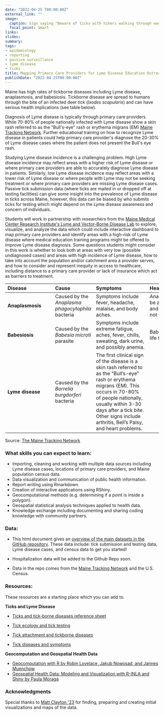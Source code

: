 ```yaml
---
date: "2022-04-25 T00:00:00Z"
external_link: ""
image:
  caption: Sign saying "Beware of ticks with hikers walking through woods in the background."
  focal_point: Smart
links:
slides: 
summary: 
tags:
- epidemiology
- reporting
- passive surveillance
- lyme disease
- ticks
title: Mapping Primary Care Providers for Lyme Disease Education Outreach
publishDate: "2022-04-25T00:00:00Z"
---
```


Maine has high rates of tickborne diseases including Lyme disease, anaplasmosis, and babesiosis. Tickborne disease are spread to humans through the bite of an infected deer tick (*Ixodes scapularis*) and can have serious health implications (see table below). 

Diagnosis of Lyme disease is typically through primary care providers. While 70-80% of people nationally infected with Lyme disease show a skin rash referred to as the "Bull's-eye" rash or erythema migrans (EM) [Maine Tracking Network](https://gateway.maine.gov/cognos/cgi-bin/cognosisapi.dll?b_action=cognosViewer&ui.action=run&ui.object=%2fcontent%2ffolder%5b%40name%3d%27CDC%20EOHP%20EPHT%20AVR%27%5d%2freportView%5b%40name%3d%27Maine%20Environmental%20Public%20Health%20Tracking%20%28EPHT%29%20Network%20-%20Public%20Data%20Portal%27%5d&cv.header=false&cv.toolbar=false). Further educational training on how to recognize Lyme disease in patients could help primary care provider's diagnose the 20-30% of Lyme disease cases where the patient does not present the Bull's eye rash.

Studying Lyme disease incidence is a challenging problem. High Lyme disease incidence may reflect areas with a higher risk of Lyme disease or where primary care providers are able to accurately diagnose Lyme disease in patients. Similarly, low Lyme disease incidence may reflect areas with a lower risk of Lyme disease or where people with Lyme may not be seeking treatment or where primary care providers are missing Lyme disease cases. Passive tick submission data (where ticks are mailed in or dropped off at testing facilities) can give some insight into the prevalence of Lyme disease in ticks across Maine, however, this data can be biased by who submits ticks for testing which might depend on the Lyme disease awareness and concern of individuals. 

Students will work in partnership with researchers from the [Maine Medical Center Research Institute's Lyme and Vector-Borne Disease Lab](https://mmcri.org/?page_id=1090) to explore, visualize, and analyze the data which could include interactive dashboard to map primary care providers and identify areas with a high-risk of Lyme disease where medical education training programs might be offered to improve Lyme disease diagnosis. Some questions students might consider in this work is whether to look both at areas with very low (possible undiagnosed cases) and areas with high incidence of Lyme disease, how to take into account the population and/or catchment area a provider serves, and how to consider and represent inequity in access to healthcare, including distance to a primary care provider or lack of insurance which act as barriers to treatment. 

 | <div style="width:140px;text-align:left">Disease</div> | <div style="width:100px;text-align:left">Cause</div> |  <div style="width:160px;text-align:left">Symptoms </div> | <div  style="width:160px;text-align:left">Health Implications </div> |
|:---|:--|:--|:--|
| **Anaplasmosis** | Caused by the *Anaplasma phagocytophila* bacteria | Symptoms include fever, headache, malaise, and body aches. | Anaplasmosis can be a serious illness and can be fatal if not treated correctly. |
| **Babesiosis** | Caused by the *Babesia microti* parasite | Symptoms include extreme fatigue, aches, fever, chills, sweating, dark urine, and possibly anemia. | Babesiosis can be life threatening. |
| **Lyme disease** | Caused by the *Borrelia burgdorferi* bacteria | The first clinical sign of the disease is a skin rash referred to as the "Bull’s-eye" rash or erythema migrans (EM). This occurs in 70-80% of people nationally, usually within 3-30 days after a tick bite. Other signs include arthritis, Bell’s Palsy, and heart problems. |  |

Source: [The Maine Tracking Network](https://gateway.maine.gov/cognos/cgi-bin/cognosisapi.dll?b_action=cognosViewer&ui.action=run&ui.object=%2fcontent%2ffolder%5b%40name%3d%27CDC%20EOHP%20EPHT%20AVR%27%5d%2freportView%5b%40name%3d%27Maine%20Environmental%20Public%20Health%20Tracking%20%28EPHT%29%20Network%20-%20Public%20Data%20Portal%27%5d&cv.header=false&cv.toolbar=false)

### What skills you can expect to learn:

- Importing, cleaning and working with multiple data sources including Lyme disease cases, locations of primary care providers, and Maine population census data. 
- Data visualization and communication of public health information.
- Report writing using Rmarkdown.
- Creation of interactive applications using RShiny.
- Geocomputational methods (e.g. determining if a point is inside a polygon).
- Geospatial statistical analysis techniques applied to health data.
- Knowledge exchange including documenting and sharing coding knowledge with community partners. 


### Data:

- This html document gives an [overview of the main datasets in the GitHub repository](https://mlclayton6.github.io/Maine-Ticks/pop_lyme_leaflet.html). These data include: tick submission and testing data, Lyme disease cases, and census data to get you started!

- Hospitalization data will be added to the Github Repo soon.

- Data in the repo comes from the [Maine Tracking Network](https://gateway.maine.gov/cognos/cgi-bin/cognosisapi.dll?b_action=cognosViewer&ui.action=run&ui.object=%2fcontent%2ffolder%5b%40name%3d%27CDC%20EOHP%20EPHT%20AVR%27%5d%2freportView%5b%40name%3d%27Maine%20Environmental%20Public%20Health%20Tracking%20%28EPHT%29%20Network%20-%20Public%20Data%20Portal%27%5d&cv.header=false&cv.toolbar=false) and the U.S. Census.  

### Resources:

These resources are a starting place which you can add to.

**Ticks and Lyme Disease**
- [Ticks and tick-borne diseases reference sheet](https://www.maine.gov/dhhs/mecdc/infectious-disease/epi/vector-borne/documents/tick-reference-guide.pdf)
- [Tick ecology and tick testing](https://www.maine.gov/dhhs/mecdc/infectious-disease/epi/vector-borne/lyme/tick-ecology-and-tick-testing.shtml)

- [Tick attachment and tickborne diseases](https://www.maine.gov/dhhs/mecdc/infectious-disease/epi/vector-borne/lyme/tick-attachment-and-tickborne-diseases.shtml)

- [Tick diseases and symptoms](https://www.cdc.gov/ticks/diseases/)

**Geocomputation and Geospatial Health Data**

- [Geocomputation with R by Robin Lovelace, Jakub Nowosad, and Jannes Muenchow](https://geocompr.robinlovelace.net/index.html)
- [Geospatial Health Data: Modeling and Visualization with R-INLA and Shiny by Paula Moraga](https://www.paulamoraga.com/book-geospatial/)

### Acknowledgments

Special thanks to [Matt Clayton '23](https://github.com/mlclayton6) for finding, preparing and creating initial visualizations and maps of the data. 